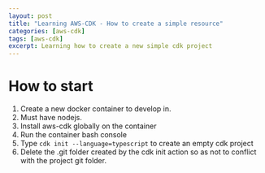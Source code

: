 ```yaml
---
layout: post
title: "Learning AWS-CDK - How to create a simple resource"
categories: [aws-cdk]
tags: [aws-cdk]
excerpt: Learning how to create a new simple cdk project
---
```


# How to start

1. Create a new docker container to develop in.
2. Must have nodejs.
3. Install aws-cdk globally on the container
4. Run the container bash console
5. Type `cdk init --language=typescript` to create an empty cdk project
6. Delete the .git folder created by the cdk init action so as not to conflict with the project git folder.